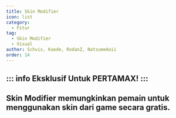 ```yaml
---
title: Skin Modifier
icon: list
category:
  - Fitur
tag:
  - Skin Modifier
  - Visual
author: Schvis, Kaede, RodanZ, NatsumeAoii
order: 14
---
```

::: info Eksklusif Untuk PERTAMAX!
:::
---
## Skin Modifier memungkinkan pemain untuk menggunakan skin dari game secara gratis.